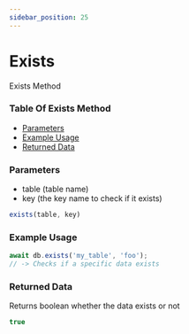 ```yaml
---
sidebar_position: 25
---
```


# Exists

Exists Method

### Table Of Exists Method

- [Parameters](#parameters)
- [Example Usage](#example-usage)
- [Returned Data](#returned-data)

### Parameters
- table (table name)
- key (the key name to check if it exists)
```js
exists(table, key)
```

### Example Usage
```js
await db.exists('my_table', 'foo');
// -> Checks if a specific data exists
```

### Returned Data
Returns boolean whether the data exists or not
```js
true
```